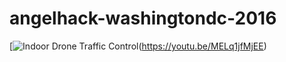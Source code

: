 # angelhack-washingtondc-2016

[![Indoor Drone Traffic Control](https://imgur.com/Glyd9CP)(https://youtu.be/MELq1jfMjEE)
